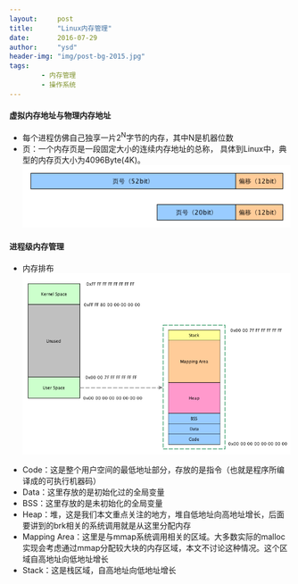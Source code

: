 ```yaml
---
layout:     post
title:      "Linux内存管理"
date:       2016-07-29
author:     "ysd"
header-img: "img/post-bg-2015.jpg"
tags:      
        - 内存管理
        - 操作系统
---
```


#### 虚拟内存地址与物理内存地址

+ 每个进程仿佛自己独享一片2<sup>N</sup>字节的内存，其中N是机器位数
+ 页：一个内存页是一段固定大小的连续内存地址的总称，
具体到Linux中，典型的内存页大小为4096Byte(4K)。
![](/img/in-post/2016-07-29-mempage.png)

#### 进程级内存管理

+ 内存排布
![](/img/in-post/2016-07-29-memlayout.png)
 - Code：这是整个用户空间的最低地址部分，存放的是指令（也就是程序所编译成的可执行机器码）
 - Data：这里存放的是初始化过的全局变量
 - BSS：这里存放的是未初始化的全局变量
 - Heap：堆，这是我们本文重点关注的地方，堆自低地址向高地址增长，后面要讲到的brk相关的系统调用就是从这里分配内存
 - Mapping Area：这里是与mmap系统调用相关的区域。大多数实际的malloc实现会考虑通过mmap分配较大块的内存区域，本文不讨论这种情况。这个区域自高地址向低地址增长
 - Stack：这是栈区域，自高地址向低地址增长